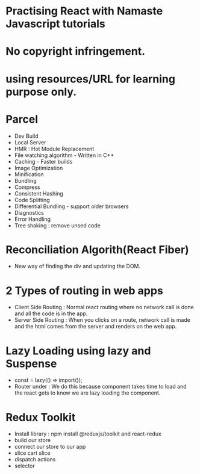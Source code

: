 # Practising React with Namaste Javascript tutorials
# No copyright infringement.
# using resources/URL for learning purpose only.

# Parcel
- Dev Build
- Local Server
- HMR : Hot Module Replacement
- File watching algorithm - Written in C++
- Caching - Faster builds
- Image Optimization
- Minification
- Bundling
- Compress
- Consistent Hashing
- Code Splitting
- Differential Bundling - support older browsers
- Diagnostics
- Error Handling
- Tree shaking : remove unsed code


# Reconciliation Algorith(React Fiber)
- New way of finding the div and updating the DOM.

# 2 Types of routing in web apps
- Client Side Routing : Normal react routing where no network call is done and all the code is in the app.
- Server Side Routing : When you clicks on a route, network call is made and the html comes from the server and renders on the web app.

# Lazy Loading using lazy and Suspense
- const <Component-Name> = lazy(() => import(<component-path>));
- Router under <Suspense><Component-name></Suspense> : We do this because component takes time to load and the react gets to know we are lazy loading the component.

# Redux Toolkit
- Install library : npm install @reduxjs/toolkit and react-redux 
- build our store
- connect our store to our app
- slice cart slice
- dispatch actions
- selector